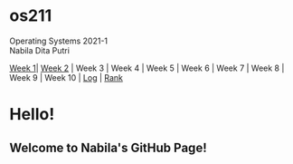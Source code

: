 # os211
Operating Systems 2021-1<br>
Nabila Dita Putri

[Week 1](W01)| [Week 2](W02) | Week 3 | Week 4 | Week 5 | Week 6 | Week 7 | Week 8 | Week 9 | Week 10 | [Log](TXT/mylog.txt) | [Rank](TXT/myrank.txt)

# Hello! 
## Welcome to Nabila's GitHub Page!

